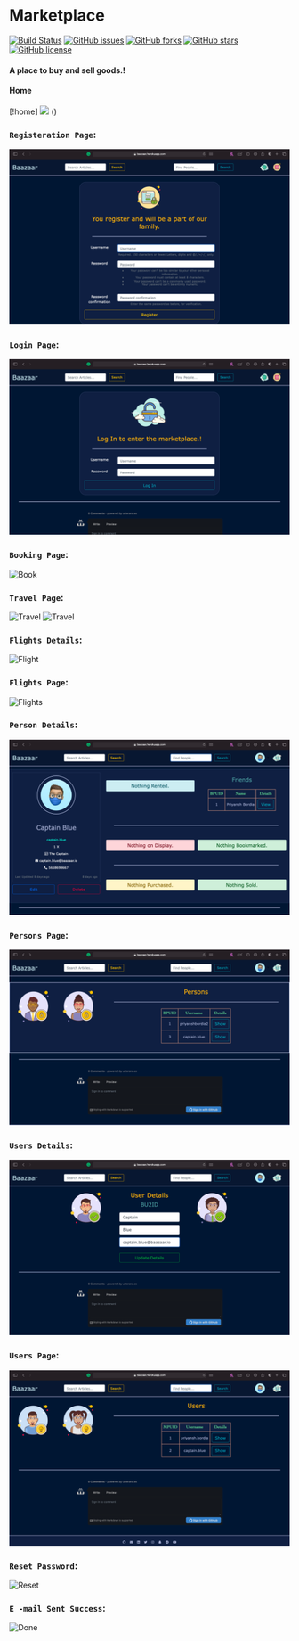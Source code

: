 # Marketplace
[![Build Status](https://travis-ci.com/PriyanshBordia/Marketplace.svg?branch=main)](https://travis-ci.com/PriyanshBordia/Marketplace)
[![GitHub issues](https://img.shields.io/github/issues/PriyanshBordia/Marketplace)](https://github.com/PriyanshBordia/Marketplace/issues)
[![GitHub forks](https://img.shields.io/github/forks/PriyanshBordia/Marketplace)](https://github.com/PriyanshBordia/Marketplace/network)
[![GitHub stars](https://img.shields.io/github/stars/PriyanshBordia/Marketplace)](https://github.com/PriyanshBordia/Marketplace/stargazers)
[![GitHub license](https://img.shields.io/github/license/PriyanshBordia/Marketplace)](https://github.com/PriyanshBordia/Marketplace/blob/main/LICENSE)
#### A place to buy and sell goods.!

#### Home
[!home]								<img src="https://img.icons8.com/bubbles/50/000000/stormtrooper.png" />
()

### `Registeration Page`:

![Register](/screenshots/signup.png)

### `Login Page`:

![Login](./screenshots/login.png)

### `Booking Page`:

![Book](./screenshots/book.png)

### `Travel Page`:

![Travel](./screenshots/travel1.png)
![Travel](./screenshots/travel2.png)


### `Flights Details`:

![Flight](./screenshots/flight.png)

### `Flights Page`:

![Flights](./screenshots/flights.png)


### `Person Details`:

![Flight](./screenshots/person.png)

### `Persons Page`:

![Flights](./screenshots/persons.png)

### `Users Details`:

![User](./screenshots/user.png)

### `Users Page`:

![Users](./screenshots/users.png)

### `Reset Password`:

![Reset](./screenshots/reset.png)

### `E -mail Sent Success`:

![Done](./screenshots/done.png)